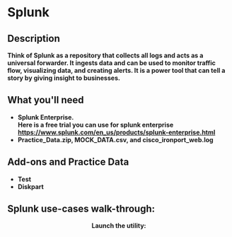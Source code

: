 # Splunk
<h2>Description</h2>
<b>Think of Splunk as a repository that collects all logs and acts as a universal forwarder. It ingests data and can be used to monitor traffic flow, visualizing data, and creating alerts. It is a power tool that can tell a story by giving insight to businesses.</b>
<br />

<h2>What you'll need </h2>

- <b>Splunk Enterprise.
<br/>Here is a free trial you can use for splunk enterprise https://www.splunk.com/en_us/products/splunk-enterprise.html
- <b>Practice_Data.zip, MOCK_DATA.csv, and cisco_ironport_web.log<br/>
<h2>Add-ons and Practice Data</h2>

- <b>Test</b> 
- <b>Diskpart</b>



<h2>Splunk use-cases walk-through:</h2>

<p align="center">
Launch the utility: <br/>

</p>

